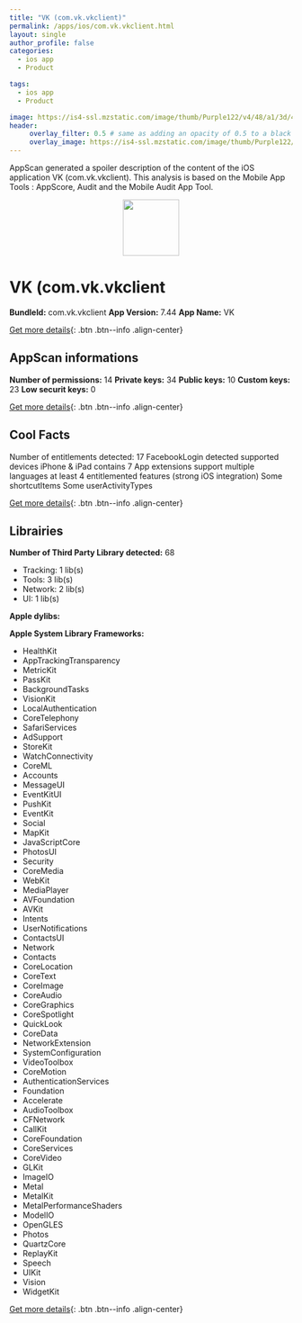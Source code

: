 ```yaml
---
title: "VK (com.vk.vkclient)"
permalink: /apps/ios/com.vk.vkclient.html
layout: single
author_profile: false
categories: 
  - ios app 
  - Product 

tags: 
  - ios app 
  - Product 

image: https://is4-ssl.mzstatic.com/image/thumb/Purple122/v4/48/a1/3d/48a13d93-9890-3d45-d54d-caa519b24460/AppIcon-0-1x_U007emarketing-0-7-0-sRGB-85-220.png/512x512bb.jpg
header: 
     overlay_filter: 0.5 # same as adding an opacity of 0.5 to a black background
     overlay_image: https://is4-ssl.mzstatic.com/image/thumb/Purple122/v4/48/a1/3d/48a13d93-9890-3d45-d54d-caa519b24460/AppIcon-0-1x_U007emarketing-0-7-0-sRGB-85-220.png/512x512bb.jpg
---
```

AppScan generated a spoiler description of the content of the iOS application VK (com.vk.vkclient). This analysis is based on the Mobile App Tools : AppScore, Audit and the Mobile Audit App Tool.

  
  
<div style="text-align: center;"><img src="https://is4-ssl.mzstatic.com/image/thumb/Purple122/v4/48/a1/3d/48a13d93-9890-3d45-d54d-caa519b24460/AppIcon-0-1x_U007emarketing-0-7-0-sRGB-85-220.png/512x512bb.jpg" width="100" height="100"></div>  
  
# VK (com.vk.vkclient

**BundleId:** com.vk.vkclient
**App Version:** 7.44
**App Name:** VK


[Get more details](/pricing.html){: .btn .btn--info .align-center}  
  
## AppScan informations 

**Number of permissions:** 14
**Private keys:** 34
**Public keys:** 10
**Custom keys:** 23
**Low securit keys:** 0
  
[Get more details](/pricing.html){: .btn .btn--info .align-center}

## Cool Facts

Number of entitlements detected: 17
FacebookLogin detected
supported devices iPhone & iPad
contains 7 App extensions
support multiple languages
at least 4 entitlemented features (strong iOS integration)
Some shortcutItems 
Some userActivityTypes
  
[Get more details](/pricing.html){: .btn .btn--info .align-center}

## Librairies 
**Number of Third Party Library detected:** 68
- Tracking: 1 lib(s)
- Tools: 3 lib(s)
- Network: 2 lib(s)
- UI: 1 lib(s)

**Apple dylibs:**


**Apple System Library Frameworks:**
- HealthKit
- AppTrackingTransparency
- MetricKit
- PassKit
- BackgroundTasks
- VisionKit
- LocalAuthentication
- CoreTelephony
- SafariServices
- AdSupport
- StoreKit
- WatchConnectivity
- CoreML
- Accounts
- MessageUI
- EventKitUI
- PushKit
- EventKit
- Social
- MapKit
- JavaScriptCore
- PhotosUI
- Security
- CoreMedia
- WebKit
- MediaPlayer
- AVFoundation
- AVKit
- Intents
- UserNotifications
- ContactsUI
- Network
- Contacts
- CoreLocation
- CoreText
- CoreImage
- CoreAudio
- CoreGraphics
- CoreSpotlight
- QuickLook
- CoreData
- NetworkExtension
- SystemConfiguration
- VideoToolbox
- CoreMotion
- AuthenticationServices
- Foundation
- Accelerate
- AudioToolbox
- CFNetwork
- CallKit
- CoreFoundation
- CoreServices
- CoreVideo
- GLKit
- ImageIO
- Metal
- MetalKit
- MetalPerformanceShaders
- ModelIO
- OpenGLES
- Photos
- QuartzCore
- ReplayKit
- Speech
- UIKit
- Vision
- WidgetKit


  
[Get more details](/pricing.html){: .btn .btn--info .align-center}

